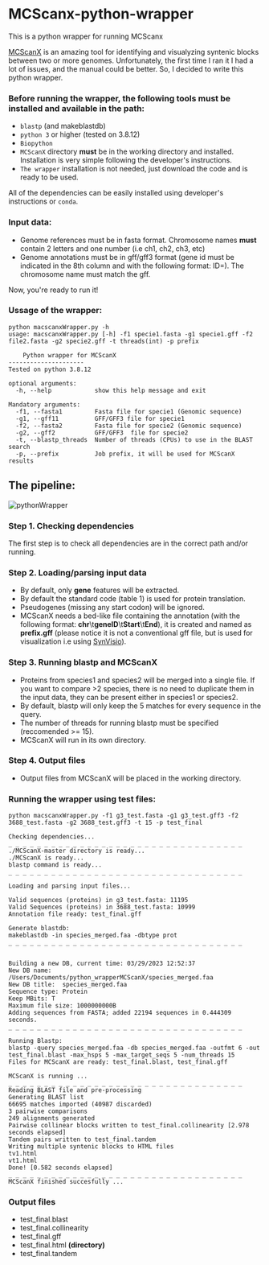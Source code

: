 # MCScanx-python-wrapper
This is a python wrapper for running MCScanx

[MCScanX](https://github.com/wyp1125/MCScanX) is an amazing tool for identifying and visualyzing syntenic blocks between two or more genomes.
Unfortunately, the first time I ran it I had a lot of issues, and the manual could be better. So, I decided to write this python wrapper.

### Before running the wrapper, the following tools must be installed and available in the path:

- ```blastp``` (and makeblastdb)
- ```python 3``` or higher (tested on 3.8.12)
- ```Biopython```
- ```MCScanX``` directory **must** be in the working directory and installed. Installation is very simple following the developer's instructions.
- ```The wrapper``` installation is not needed, just download the code and is ready to be used.

All of the dependencies can be easily installed using developer's instructions or ```conda```.

### Input data:
- Genome references must be in fasta format. Chromosome names **must** contain 2 letters and one number (i.e ch1, ch2, ch3, etc)
- Genome annotations must be in gff/gff3 format (gene id must be indicated in the 8th column and with the following format: ID=). The chromosome name must match the gff.

Now, you're ready to run it!

### Ussage of the wrapper:
```
python macscanxWrapper.py -h 
usage: macscanxWrapper.py [-h] -f1 specie1.fasta -g1 specie1.gff -f2 file2.fasta -g2 specie2.gff -t threads(int) -p prefix

	Python wrapper for MCScanX
---------------------
Tested on python 3.8.12

optional arguments:
  -h, --help            show this help message and exit

Mandatory arguments:
  -f1, --fasta1         Fasta file for specie1 (Genomic sequence)
  -g1, --gff11          GFF/GFF3 file for specie1
  -f2, --fasta2         Fasta file for specie2 (Genomic sequence)
  -g2, --gff2           GFF/GFF3  file for specie2
  -t, --blastp_threads  Number of threads (CPUs) to use in the BLAST search
  -p, --prefix          Job prefix, it will be used for MCScanX results
```

## The pipeline:
![pythonWrapper](https://user-images.githubusercontent.com/45425927/228645462-4ad97d34-0448-478a-815e-522ef74b485a.png)

### Step 1. Checking dependencies

The first step is to check all dependencies are in the correct path and/or running.

### Step 2. Loading/parsing input data

- By default, only **gene** features will be extracted.
- By default the standard code (table 1) is used for protein translation.
- Pseudogenes (missing any start codon) will be ignored.
- MCScanX needs a bed-like file containing the annotation (with the following format: **chr**\t**geneID**\t**Start**\t**End**), it is created and named as **prefix.gff** (please notice it is not a conventional gff file, but is used for visualization i.e using [SynVisio](https://synvisio.github.io/#/)).

### Step 3. Running blastp and MCScanX

- Proteins from species1 and species2 will be merged into a single file. If you want to compare >2 species, there is no need to duplicate them in the input data, they can be present either in species1 or species2.
- By default, blastp will only keep the 5 matches for every sequence in the query.
- The number of threads for running blastp must be specified (reccomended >= 15).
- MCScanX will run in its own directory.

### Step 4. Output files

- Output files from MCScanX will be placed in the working directory.

### Running the wrapper using test files:

```
python macscanxWrapper.py -f1 g3_test.fasta -g1 g3_test.gff3 -f2 3688_test.fasta -g2 3688_test.gff3 -t 15 -p test_final

Checking dependencies... 
_ _ _ _ _ _ _ _ _ _ _ _ _ _ _ _ _ _ _ _ _ _ _ _ _ _ _ _ _ _ _ _ _ 
./MCScanX-master directory is ready...
./MCScanX is ready...
blastp command is ready...
_ _ _ _ _ _ _ _ _ _ _ _ _ _ _ _ _ _ _ _ _ _ _ _ _ _ _ _ _ _ _ _ _ 

Loading and parsing input files...

Valid sequences (proteins) in g3_test.fasta: 11195
Valid Sequences (proteins) in 3688_test.fasta: 10999
Annotation file ready: test_final.gff

Generate blastdb:
makeblastdb -in species_merged.faa -dbtype prot
_ _ _ _ _ _ _ _ _ _ _ _ _ _ _ _ _ _ _ _ _ _ _ _ _ _ _ _ _ _ _ _ _ 


Building a new DB, current time: 03/29/2023 12:52:37
New DB name:   /Users/Documents/python_wrapperMCScanX/species_merged.faa
New DB title:  species_merged.faa
Sequence type: Protein
Keep MBits: T
Maximum file size: 1000000000B
Adding sequences from FASTA; added 22194 sequences in 0.444309 seconds.
_ _ _ _ _ _ _ _ _ _ _ _ _ _ _ _ _ _ _ _ _ _ _ _ _ _ _ _ _ _ _ _ _ 

Running Blastp:
blastp -query species_merged.faa -db species_merged.faa -outfmt 6 -out test_final.blast -max_hsps 5 -max_target_seqs 5 -num_threads 15
Files for MCScanX are ready: test_final.blast, test_final.gff

MCScanX is running ... 
_ _ _ _ _ _ _ _ _ _ _ _ _ _ _ _ _ _ _ _ _ _ _ _ _ _ _ _ _ _ _ _ _ 
Reading BLAST file and pre-processing
Generating BLAST list
66695 matches imported (40987 discarded)
3 pairwise comparisons
249 alignments generated
Pairwise collinear blocks written to test_final.collinearity [2.978 seconds elapsed]
Tandem pairs written to test_final.tandem
Writing multiple syntenic blocks to HTML files
tv1.html
vt1.html
Done! [0.582 seconds elapsed]
_ _ _ _ _ _ _ _ _ _ _ _ _ _ _ _ _ _ _ _ _ _ _ _ _ _ _ _ _ _ _ _ _ 
MCScanX finished succesfully ... 
```
### Output files 

- test_final.blast
- test_final.collinearity
- test_final.gff
- test_final.html **(directory)**
- test_final.tandem



